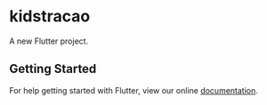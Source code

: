 # kidstracao

A new Flutter project.

## Getting Started

For help getting started with Flutter, view our online
[documentation](http://flutter.io/).
